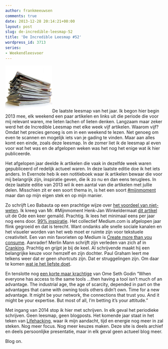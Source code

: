 ```yaml
---
author: frankmeeuwsen
comments: true
date: 2013-12-28 20:14:21+00:00
layout: post
slug: de-incredible-leesmap-52
title: 'De Incredible Leesmap #52'
wordpress_id: 3713
series:
- Weekendleesvoer
---
```


![shutterstock_69043618](../images/uploadimages/shutterstock_69043618-150x150.jpg)De laatste leesmap van het jaar. Ik begon hier begin 2013 mee, elk weekend een paar artikelen en links uit die periode die voor mij relevant waren, me lieten lachen of lieten denken. Langzaam maar zeker werd het de Incredible Leesmap met elke week vijf artikelen. Waarom vijf? Omdat het precies genoeg is om in een weekend te lezen. Net genoeg om even te scannen en mogelijk iets van je gading te vinden.
Maar aan alles komt een einde, zoals deze leesmap. In de zomer liet ik de leesmap al even voor wat het was en de afgelopen weken was het nog het enige wat ik hier publiceerde.

Het afgelopen jaar deelde ik artikelen die vaak in dezelfde week waren gepubliceerd of redelijk actueel waren. In deze laatste editie doe ik het iets anders. In Evernote heb ik een notitieboek waar ik artikelen bewaar die voor mij belangrijk zijn, inspiratie geven, die ik zo nu en dan eens teruglees. In deze laatste editie van 2013 wil ik een aantal van die artikelen met jullie delen. Misschien zit er een soort thema in, is het een soort [#mijnmoment](http://www.mijnmoment.com/) maar dan op mijn eigen stek en op mijn manier.

Zo schrijft Leo Babauta op een prachtige wijze over [het voordeel van niet-weten](http://zenhabits.net/unknowing/).
Ik kreeg van Mr. #Mijnmoment Henk-Jan Winkeldermaat [dit artikel](http://odenow.nl/99-inspiratie/) uit de Ode een keer gemaild. Prachtig. Ik lees het minimaal eens per jaar nog eens door. [99% inspiratie](http://odenow.nl/99-inspiratie/).
Het collectief Medium.com is afgelopen jaar flink gegroeid en dat is terecht. Want ondanks alle snelle sociale kanalen en het visueler worden van het web moet er ruimte zijn voor tekstuele creativiteit. Een van min favorieten op Medium is [Create more than you consume](https://medium.com/life-hacks/9c1bc89dc71d). Aanrader!
Merlin Mann schrijft zijn verleden van zich af in [Cranking](http://www.43folders.com/2011/04/22/cranking). Prachtig en grijpt je bij de keel. Al schrijvende maakt hij een belangrijke keuze voor hemzelf en zijn dochter.
Paul Graham leert me telkens weer dat er geen _shortcuts_ zijn. Dat er struggelingen zijn. Om daar te komen [wat je het liefste doet](http://www.paulgraham.com/love.html).

En tenslotte nog [een korte maar krachtige](http://sethgodin.typepad.com/seths_blog/2012/12/when-everyone-has-access-to-the-same-tools.html) van Ome Seth Godin
“When everyone has access to the same tools
…then having a tool isn’t much of an advantage.
The industrial age, the age of scarcity, depended in part on the advantages that came with owning tools others didn’t own.
Time for a new advantage. It might be your network, the connections that trust you. And it might be your expertise. But most of all, I’m betting it’s your attitude.”

Met ingang van 2014 stop ik hier met schrijven. In elk geval het periodieke schrijven. Geen leesmap, geen blogposts. Het komende jaar staat in het teken van [Lifehacking](http://lifehacking.nl), waar ik mijn aandacht, tijd en energie nog meer in zal steken. Nog meer focus. Nog meer keuzes maken. Deze site is deels archief en deels persoonlijke presentatie, maar in elk geval geen actueel blog meer.

Blog on.
